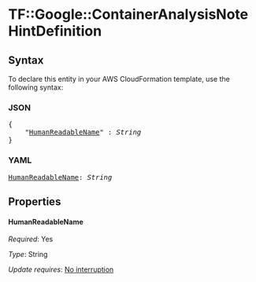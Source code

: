 # TF::Google::ContainerAnalysisNote HintDefinition

## Syntax

To declare this entity in your AWS CloudFormation template, use the following syntax:

### JSON

<pre>
{
    "<a href="#humanreadablename" title="HumanReadableName">HumanReadableName</a>" : <i>String</i>
}
</pre>

### YAML

<pre>
<a href="#humanreadablename" title="HumanReadableName">HumanReadableName</a>: <i>String</i>
</pre>

## Properties

#### HumanReadableName

_Required_: Yes

_Type_: String

_Update requires_: [No interruption](https://docs.aws.amazon.com/AWSCloudFormation/latest/UserGuide/using-cfn-updating-stacks-update-behaviors.html#update-no-interrupt)

